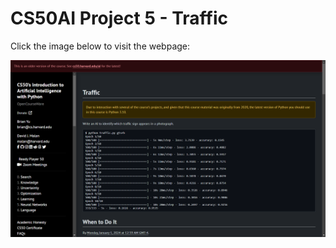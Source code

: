 # CS50AI Project 5 - Traffic

Click the image below to visit the webpage:

[![CS50AI Project](image.png)](https://cs50.harvard.edu/ai/2020/projects/5/traffic/)